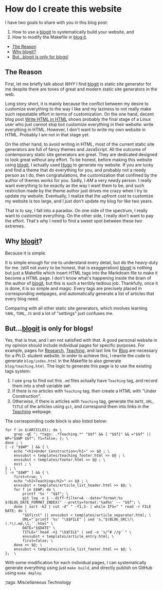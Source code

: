 # How do I create this website

I have two goals to share with you in this blog post:

1. How to use a [blogit](https://pedantic.software/git/blogit) to systematically build your website, and
2. How to modify the Makefile in [blog it](https://pedantic.software/git/blogit).

<!-- vim-markdown-toc GFM -->

* [The Reason](#the-reason)
* [Why blogit?](#why-blogit)
* [But...blogit is only for blogs!](#butblogit-is-only-for-blogs)

<!-- vim-markdown-toc -->

## The Reason

First, let me briefly talk about *WHY* I find [blogit](https://pedantic.software/git/blogit) is static site generator for me despite there are tones of great and modern static site generators in the web.

Long story short, it is mainly because the conflict between my desire to customize everything to the way I like and my laziness to not really make such repeatable effort in terms of customization.
On the one hand, decent blog post [Write HTML in HTML](http://john.ankarstrom.se/html/) shows probably the final stage of a Linux user who just cannot stop but customize everything in their website: write everything in HTML.
However, I don't want to write my own website in HTML.
Probably I am not in that stage yet.

On the other hand, to avoid writing in HTML, most of the current static site generators are full of fancy themes and JavaScript.
All the outcome of contemporary static site generators are great.
They are dedicated designed to look great without any effort.
To be honest, before making this website using [blogit](https://pedantic.software/git/blogit), I actually used [Hugo](https://gohugo.io/) to generate my website.
If you are lucky and find a theme that do everything for you, and probably not a needy person as I do, then congratulations, the customization that confined by the author of themes works for you.
Sadly, I *AM* a very needy person.
I really want everything to be exactly as the way I want them to be, and such restriction made by the theme author just drives me crazy when I try to update my website.
Eventually, I realize that the upfront cost to customize my website is too large, and I just don't update my blog for like two years.

That is to say, I fall into a paradox.
On one side of the spectrum, I really want to customize everything.
On the other side, I really don't want to pay the effort.
That's why I need to find a sweet spot between these two extremes.

## Why [blogit](https://pedantic.software/git/blogit)?

Because it is simple.

It is simple enough for me to understand every detail, but do the heavy-duty for me.
(still not *every* to be honest, that is exaggeration)
[blogit](https://pedantic.software/git/blogit) is nothing but just a Makefile which insert HTML tags into the Markdown file to make it become a HTML page.
I don't know what's happening inside the brain of the author of [blogit](https://pedantic.software/git/blogit), but this is such a terribly tedious job.
Thankfully, once it is done, it is so simple and magic.
Every tags are precisely placed in corresponding webpages, and automatically generate a list of articles that every blog need.

Comparing with all other static site generators, which involves learning `YAML`, `TOML`, `JS` and a lot of "settings" just confuses me.

## But...[blogit](https://pedantic.software/git/blogit) is only for blogs!

Yes, that is true, and I am not satisfied with that.
A good personal website in my opinion should include individual pages for specific purposes.
For example, pages for [Research](research.html), [Teaching](teaching.html), and last link for [Blog](blog.html) are necessary for a Ph.D. student website.
In order to achieve this, I rewrite the code to generate `blog/index.html` in the Makefile to also generate `blog/teaching.html`.
The logic to generate this page is to use the existing tags system:

1. I use `grep` to find out this `.md` files actually have `Teaching` tag, and record them into a shell variable `$WP`.
2. If there is no articles with `Teaching` tag, then create a HTML with "Under Construction".
3. Otherwise, if there is articles with `Teaching` tag, generate the `DATE`, `URL`, `TITLE` of the articles using `git`, and correspond them into links in the [Teaching](teaching.html) webpage.

The corresponding code block is also listed below:

```make
for f in $(ARTICLES); do \
    grep -qE "; *tags: .*Teaching.*" "$$f" && { "$$f1" && ="$$f" || WP="$$WP $$f"; f1=false; }; \
done ; \
[ -z "$$WP" ] && { \
    echo "<h1>Under Construction</h1>" >> $@ ; \
    envsubst < templates/teaching_footer.html >> $@ ; \
    envsubst < templates/footer.html >> $@ ; \
    exit ; \
} ; \
[ -n "$$WP" ] && { \
    first=true; \
    echo "<h2>Teaching</h2>" >> $@ ; \
    envsubst < templates/article_list_header.html >> $@; \
    for f in $$WP; do \
        printf '%s ' "$$f"; \
        git log -n 1 --diff-filter=A --date="format:%s $(BLOG_DATE_FORMAT_INDEX)" --pretty=format:'%ad%n' -- "$$f"; \
    done | sort -k2 | cut -d" " -f1,3- | while IFS=" " read -r FILE DATE; do \
        "$$first" || envsubst < templates/article_separator.html; \
        URL="`printf '%s' "\$$FILE" | sed 's,^$(BLOG_SRC)/\(.*\).md,\1,'`.html" \
        DATE="$$DATE" \
        TITLE="`head -n1 "\$$FILE" | sed -e 's/^# //g'`" \
        envsubst < templates/article_entry.html; \
        first=false; \
    done >> $@; \
    envsubst < templates/article_list_footer.html >> $@; \
};  \
```

With some modification for each individual pages, I can systematically generate everything using just `make build`, and directly publish on GitHub using `make deploy`.




;tags: Miscellaneous Technology
